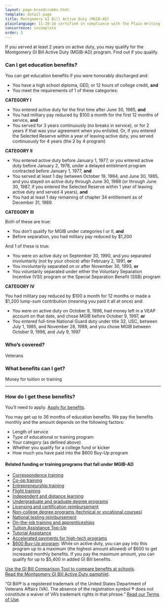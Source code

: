 ```yaml
---
layout: page-breadcrumbs.html
template: detail-page
title: Montgomery GI Bill Active Duty (MGIB-AD)
plainlanguage: 11-29-16 certified in compliance with the Plain Writing Act
concurrence: incomplete
order: 5
---
```


<div class="va-introtext">

If you served at least 2 years on active duty, you may qualify for the Montgomery GI Bill Active Duty (MGIB-AD) program. Find out if you qualify.

</div>


<div class="feature" markdown="1">

### Can I get education benefits?

You can get education benefits if you were honorably discharged and:

-	You have a high school diploma, GED, or 12 hours of college credit, **and**
-	You meet the requirements of 1 of these categories:

**CATEGORY I**

- You entered active duty for the first time after June 30, 1985, **and**
- You had military pay reduced by $100 a month for the first 12 months of service, **and**
- You served for 3 years continuously (no breaks in service), or for 2 years if that was your agreement when you enlisted. Or, if you entered the Selected Reserve within a year of leaving active duty, you served continuously for 4 years (the 2 by 4 program)

**CATEGORY II**

- You entered active duty before January 1, 1977, or you entered active duty before January 2, 1978, under a delayed enlistment program contracted before January 1, 1977, **and**
- You served at least 1 day between October 19, 1984, and June 30, 1985, and you stayed on active duty through June 30, 1988 (or through June 30, 1987, if you entered the Selected Reserve within 1 year of leaving active duty and served 4 years), **and**
- You had at least 1 day remaining of chapter 34 entitlement as of December 31, 1989. 

**CATEGORY III**

Both of these are true: 

- You don’t qualify for MGIB under categories I or II, **and**
- Before separation, you had military pay reduced by $1,200

And 1 of these is true:

- You were on active duty on September 30, 1990, and you separated involuntarily (not by your choice) after February 2, 1991, **or**
- You involuntarily separated on or after November 30, 1993, **or**
- You voluntarily separated under either the Voluntary Separation Incentive (VSI) program or the Special Separation Benefit (SSB) program

**CATEGORY IV**

You had military pay reduced by $100 a month for 12 months or made a $1,200 lump-sum contribution (meaning you paid it all at once) and:

- You were on active duty on October 9, 1996, had money left in a VEAP account on that date, and chose MGIB before October 9, 1997, **or**
- You entered full-time National Guard duty under title 32, USC, between July 1, 1985, and November 28, 1989, and you chose MGIB between October 9, 1996, and July 9, 1997

### Who’s covered?

Veterans
</div>

### What benefits can I get?

Money for tuition or training

-----

### How do I get these benefits?
You’ll need to apply. [Apply for benefits](/education/apply-for-education-benefits/). 

You may get up to 36 months of education benefits. We pay the benefits monthly and the amount depends on the following factors:

- Length of service
- Type of educational or training program
- Your category (as defined above)
- Whether you qualify for a college fund or kicker
- How much you have paid into the $600 Buy-Up program

#### Related funding or training programs that fall under MGIB-AD

- [Correspondence training](/education/work-learn/non-traditional/correspondence-training/)
- [Co-op training](/education/work-learn/co-op-training/)
- [Entrepreneurship training](/education/advanced-training-and-certifications/entrepreneurship-training/)
- [Flight training](/education/advanced-training-and-certifications/flight-training/)
- [Independent and distance learning](/education/work-learn/non-traditional/independent-distance-learning/)
- [Undergraduate and graduate degree programs](/education/gi-bill/higher-learning/)
- [Licensing and certification reimbursement](/education/advanced-training-and-certifications/licensing-certification/)
- [Non-college degree programs (technical or vocational courses)](/education/work-learn/non-college-degree-program/)
- [National testing reimbursement](/education/advanced-training-and-certifications/national-testing-program/)
- [On-the-job training and apprenticeships](/education/work-learn/job-and-apprenticeship/)
- [Tuition Assistance Top-Up](/education/gi-bill/tuition-assistance/)
- [Tutorial Assistance](/education/gi-bill/tutorial-assistance/)
- [Accelerated payments for high-tech programs](/education/work-learn/non-traditional/accelerated-payments/)
- [$600 Buy-Up program](/education/gi-bill/buy-up-program/): While on active duty, you can pay into this program up to a maximum (the highest amount allowed) of $600 to get increased monthly benefits. If you pay the maximum amount, you can qualify for up to $5,400 in added GI Bill benefits.

[Use the GI Bill Comparison Tool to compare benefits at schools](/gi-bill-comparison-tool/). <br>
[Read the Montgomery GI Bill Active Duty pamphlet](http://www.benefits.va.gov/gibill/docs/pamphlets/ch30_pamphlet.pdf).

“GI Bill&reg; is a registered trademark of the United States Department of Veterans Affairs (VA). The absence of the registration symbol &reg; does not constitute a waiver of VA’s trademark rights in that phrase.” [Read our Terms of Use](http://www.benefits.va.gov/GIBILL/Trademark_Terms_of_Use.asp).

